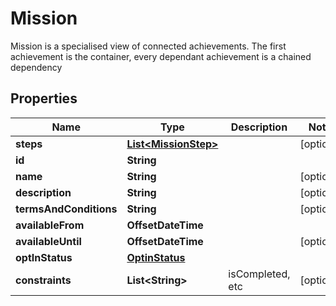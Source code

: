 

# Mission

Mission is a specialised view of connected achievements. The first achievement is the container, every dependant achievement is a chained dependency

## Properties

Name | Type | Description | Notes
------------ | ------------- | ------------- | -------------
**steps** | [**List&lt;MissionStep&gt;**](MissionStep.md) |  |  [optional]
**id** | **String** |  | 
**name** | **String** |  |  [optional]
**description** | **String** |  |  [optional]
**termsAndConditions** | **String** |  |  [optional]
**availableFrom** | **OffsetDateTime** |  | 
**availableUntil** | **OffsetDateTime** |  |  [optional]
**optInStatus** | [**OptinStatus**](OptinStatus.md) |  | 
**constraints** | **List&lt;String&gt;** | isCompleted, etc |  [optional]



